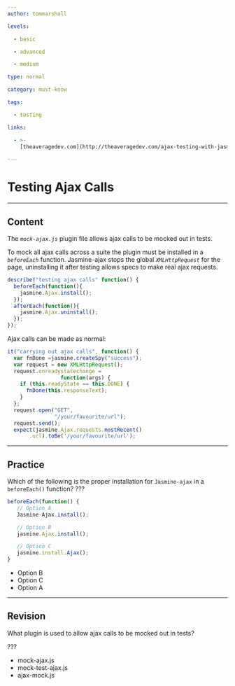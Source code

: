 ```yaml
---
author: tommarshall

levels:

  - basic

  - advanced

  - medium

type: normal

category: must-know

tags:

  - testing

links:

  - >-
    [theaveragedev.com](http://theaveragedev.com/ajax-testing-with-jasmine-2-02/){website}

---
```

# Testing Ajax Calls

---
## Content

The *`mock-ajax.js`* plugin file allows ajax calls to be mocked out in tests. 

To mock all ajax calls across a suite the plugin must be installed in a *`beforeEach`* function. Jasmine-ajax stops the global *`XMLHttpRequest`* for the page, uninstalling it after testing allows specs to make real ajax requests.
```JavaScript
describe("testing ajax calls" function() {
  beforeEach(function(){
    jasmine.Ajax.install();
  });
  afterEach(function(){
    jasmine.Ajax.uninstall();
  });
});
```
Ajax calls can be made as normal:
```JavaScript
it("carrying out ajax calls", function() {
  var fnDone =jasmine.createSpy("success");
  var request = new XMLHttpRequest();
  request.onreadystatechange = 
                 function(args) {
    if (this.readyState == this.DONE) {
      fnDone(this.responseText);
    }
  };
  request.open("GET", 
               "/your/favourite/url");
  request.send();
  expect(jasmine.Ajax.requests.mostRecent()
       .url).toBe('/your/favourite/url');
```

---
## Practice

Which of the following is the proper installation for `Jasmine-ajax` in a `beforeEach()` function? ???

```javascript
beforeEach(function() {
   // Option A
   Jasmine-Ajax.install();

   // Option B
   jasmine.Ajax.install();

   // Option C
   jasmine.install.Ajax();
}
```
* Option B
* Option C
* Option A

---
## Revision

What plugin is used to allow ajax calls to be mocked out in tests?

???

* mock-ajax.js
* mock-test-ajax.js
* ajax-mock.js